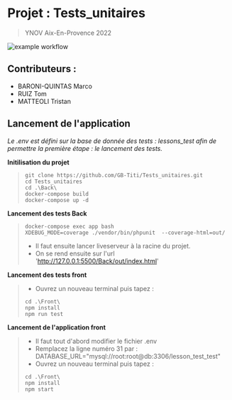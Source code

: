 # Projet : Tests_unitaires
> YNOV Aix-En-Provence 2022

![example workflow](https://img.shields.io/github/workflow/status/GB-Titi/Tests_unitaires/CI?label=build)


## Contributeurs : 

- BARONI-QUINTAS Marco
- RUIZ Tom
- MATTEOLI Tristan

## Lancement de l'application

*Le .env est défini sur la base de donnée des tests : lessons_test afin de permettre la première étape : le lancement des tests.*

**Initilisation du projet**

>```
> git clone https://github.com/GB-Titi/Tests_unitaires.git
> cd Tests_unitaires
> cd .\Back\
> docker-compose build
> docker-compose up -d
>```


**Lancement des tests Back**

>```
> docker-compose exec app bash
> XDEBUG_MODE=coverage ./vendor/bin/phpunit  --coverage-html=out/
>```
> - Il faut ensuite lancer liveserveur à la racine du projet.
> - On se rend ensuite sur l'url 'http://127.0.0.1:5500/Back/out/index.html'

**Lancement des tests front**

> - Ouvrez un nouveau terminal puis tapez : 
> ```
> cd .\Front\
> npm install
> npm run test
> ```

**Lancement de l'application front**

> - Il faut tout d'abord modifier le fichier .env
> - Remplacez la ligne numéro 31 par : DATABASE_URL="mysql://root:root@db:3306/lesson_test_test"
> - Ouvrez un nouveau terminal puis tapez : 
> ```
> cd .\Front\
> npm install
> npm start
> ```
